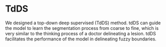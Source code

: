 # TdDS
We designed a top-down deep supervised (TdDS) method. tdDS can guide the model to learn the segmentation process from coarse to fine, which is very similar to the thinking process of a doctor delineating a lesion. tdDS facilitates the performance of the model in delineating fuzzy boundaries.
